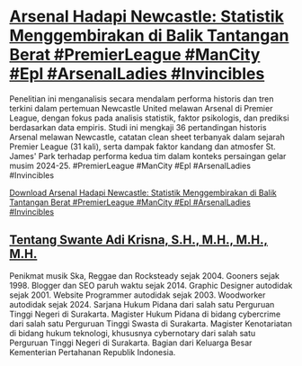 # [Arsenal Hadapi Newcastle: Statistik Menggembirakan di Balik Tantangan Berat #PremierLeague #ManCity #Epl #ArsenalLadies #Invincibles](https://swanteadikrisna.com/arsenal/website/59/arsenal-hadapi-newcastle-statistik-menggembirakan-di-balik-tantangan-berat/)

Penelitian ini menganalisis secara mendalam performa historis dan tren terkini dalam pertemuan Newcastle United melawan Arsenal di Premier League, dengan fokus pada analisis statistik, faktor psikologis, dan prediksi berdasarkan data empiris. Studi ini mengkaji 36 pertandingan historis Arsenal melawan Newcastle, catatan clean sheet terbanyak dalam sejarah Premier League (31 kali), serta dampak faktor kandang dan atmosfer St. James' Park terhadap performa kedua tim dalam konteks persaingan gelar musim 2024-25. #PremierLeague #ManCity #Epl #ArsenalLadies #Invincibles 

[Download Arsenal Hadapi Newcastle: Statistik Menggembirakan di Balik Tantangan Berat #PremierLeague #ManCity #Epl #ArsenalLadies #Invincibles](https://swanteadikrisna.com/arsenal/website/59/arsenal-hadapi-newcastle-statistik-menggembirakan-di-balik-tantangan-berat/)


## [Tentang Swante Adi Krisna, S.H., M.H., M.H., M.H.](https://swanteadikrisna.com/)

Penikmat musik Ska, Reggae dan Rocksteady sejak 2004. Gooners sejak 1998. Blogger dan SEO paruh waktu sejak 2014. Graphic Designer autodidak sejak 2001. Website Programmer autodidak sejak 2003. Woodworker autodidak sejak 2024. Sarjana Hukum Pidana dari salah satu Perguruan Tinggi Negeri di Surakarta. Magister Hukum Pidana di bidang cybercrime dari salah satu Perguruan Tinggi Swasta di Surakarta. Magister Kenotariatan di bidang hukum teknologi, khususnya cybernotary dari salah satu Perguruan Tinggi Negeri di Surakarta. Bagian dari Keluarga Besar Kementerian Pertahanan Republik Indonesia.